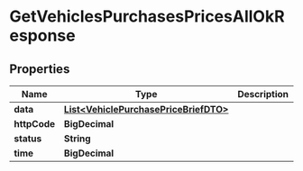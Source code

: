 

# GetVehiclesPurchasesPricesAllOkResponse


## Properties

| Name | Type | Description | Notes |
|------------ | ------------- | ------------- | -------------|
|**data** | [**List&lt;VehiclePurchasePriceBriefDTO&gt;**](VehiclePurchasePriceBriefDTO.md) |  |  [optional] |
|**httpCode** | **BigDecimal** |  |  [optional] |
|**status** | **String** |  |  [optional] |
|**time** | **BigDecimal** |  |  [optional] |



